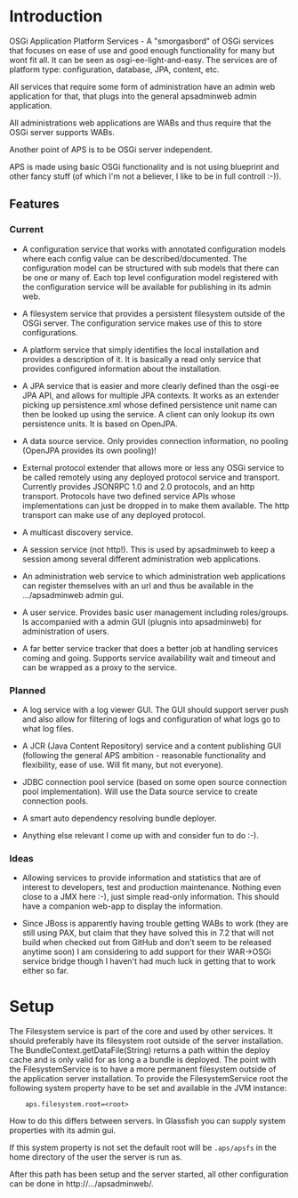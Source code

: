 # Introduction

OSGi Application Platform Services - A "smorgasbord" of OSGi services that focuses on ease of use and good enough functionality for many but wont fit all. It can be seen as osgi-ee-light-and-easy. The services are of platform type: configuration, database, JPA, content, etc. 

All services that require some form of administration have an admin web application for that, that plugs into the general apsadminweb admin application.

All administrations web applications are WABs and thus require that the OSGi server supports WABs. 

Another point of APS is to be OSGi server independent. 

APS is made using basic OSGi functionality and is not using blueprint and other fancy stuff (of which I'm not a believer, I like to be in full controll :-)).   

## Features

### Current

* A configuration service that works with annotated configuration models where each config value can be described/documented. The configuration model can be structured with sub models that there can be one or many of. Each top level configuration model registered with the configuration service will be available for publishing in its admin web.

* A filesystem service that provides a persistent filesystem outside of the OSGi server. The configuration service makes use of this to store configurations.

* A platform service that simply identifies the local installation and provides a description of it. It is basically a read only service that provides configured information about the installation.

* A JPA service that is easier and more clearly defined than the osgi-ee JPA API, and allows for multiple JPA contexts. It works as an extender picking up persistence.xml whose defined persistence unit name can then be looked up using the service. A client can only lookup its own persistence units. It is based on OpenJPA.

* A data source service. Only provides connection information, no pooling (OpenJPA provides its own pooling)!

* External protocol extender that allows more or less any OSGi service to be called remotely using any deployed protocol service and transport. Currently provides JSONRPC 1.0 and 2.0 protocols, and an http transport. Protocols have two defined service APIs whose implementations can just be dropped in to make them available. The http transport can make use of any deployed protocol.

* A multicast discovery service.

* A session service (not http!). This is used by apsadminweb to keep a session among several different administration web applications.

* An administration web service to which administration web applications can register themselves with an url and thus be available in the .../apsadminweb admin gui.

* A user service. Provides basic user management including roles/groups. Is accompanied with a admin GUI (plugnis into apsadminweb) for administration of users. 

* A far better service tracker that does a better job at handling services coming and going. Supports service availability wait and timeout and can be wrapped as a proxy to the service. 

### Planned

* A log service with a log viewer GUI. The GUI should support server push and also allow for filtering of logs and configuration of what logs go to what log files.

* A JCR (Java Content Repository) service and a content publishing GUI (following the general APS ambition - reasonable functionality and flexibility, ease of use. Will fit many, but not everyone).

* JDBC connection pool service (based on some open source connection pool implementation). Will use the Data source service to create connection pools.

* A smart auto dependency resolving bundle deployer.

* Anything else relevant I come up with and consider fun to do :-).

### Ideas

* Allowing services to provide information and statistics that are of interest to developers, test and production maintenance.  Nothing even close to a JMX here :-), just simple read-only information. This should have a companion web-app to display the information.

* Since JBoss is apparently having trouble getting WABs to work (they are still using PAX, but claim that they have solved this in 7.2 that will not build when checked out from GitHub and don't seem to be released anytime soon) I am considering to add support for their WAR->OSGi service bridge though I haven't had much luck in getting that to work either so far. 

# Setup

The Filesystem service is part of the core and used by other services. It should preferably have its filesystem root outside of the server installation. The BundleContext.getDataFile(String) returns a path within the deploy cache and is only valid for as long a a bundle is deployed. The point with the FilesystemService is to have a more permanent filesystem outside of the application server installation. To provide the FilesystemService root the following system property have to be set and available in the JVM instance:

        aps.filesystem.root=<root>

How to do this differs between servers. In Glassfish you can supply system properties with its admin gui. 

If this system property is not set the default root will be `.aps/apsfs` in the home directory of the user the server is run as. 

After this path has been setup and the server started, all other configuration can be done in http://…/apsadminweb/. 

 
